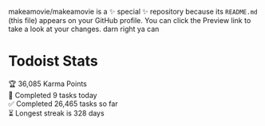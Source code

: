 makeamovie/makeamovie is a ✨ special ✨ repository because its `README.md` (this file) appears on your GitHub profile.
You can click the Preview link to take a look at your changes. darn right ya can

# Todoist Stats

<!-- TODO-IST:START -->
🏆  36,085 Karma Points           
🌸  Completed 9 tasks today           
✅  Completed 26,465 tasks so far           
⏳  Longest streak is 328 days
<!-- TODO-IST:END -->